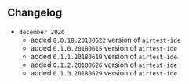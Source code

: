 ## Changelog
* `december 2020`
	* added `0.0.18.20180522` version of `airtest-ide`
	* added `0.1.0.20180615` version of `airtest-ide`
	* added `0.1.1.20180619` version of `airtest-ide`
	* added `0.1.2.20180626` version of `airtest-ide`
	* added `0.1.3.20180629` version of `airtest-ide`
    